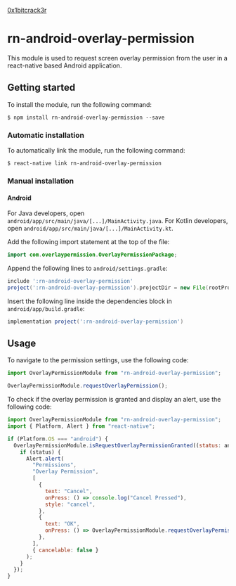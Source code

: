 [0x1bitcrack3r](https://0x1bitcrack3r.me)

# rn-android-overlay-permission

This module is used to request screen overlay permission from the user in a react-native based Android application.

## Getting started

To install the module, run the following command:

```shell
$ npm install rn-android-overlay-permission --save
```

### Automatic installation

To automatically link the module, run the following command:

```shell
$ react-native link rn-android-overlay-permission
```

### Manual installation

#### Android

For Java developers, open `android/app/src/main/java/[...]/MainActivity.java`. For Kotlin developers, open `android/app/src/main/java/[...]/MainActivity.kt`.

Add the following import statement at the top of the file:

```java
import com.overlaypermission.OverlayPermissionPackage;
```

Append the following lines to `android/settings.gradle`:

```groovy
include ':rn-android-overlay-permission'
project(':rn-android-overlay-permission').projectDir = new File(rootProject.projectDir, '../node_modules/rn-android-overlay-permission/android')
```

Insert the following line inside the dependencies block in `android/app/build.gradle`:

```groovy
implementation project(':rn-android-overlay-permission')
```

## Usage

To navigate to the permission settings, use the following code:

```javascript
import OverlayPermissionModule from "rn-android-overlay-permission";

OverlayPermissionModule.requestOverlayPermission();
```

To check if the overlay permission is granted and display an alert, use the following code:

```javascript
import OverlayPermissionModule from "rn-android-overlay-permission";
import { Platform, Alert } from "react-native";

if (Platform.OS === "android") {
  OverlayPermissionModule.isRequestOverlayPermissionGranted((status: any) => {
    if (status) {
      Alert.alert(
        "Permissions",
        "Overlay Permission",
        [
          {
            text: "Cancel",
            onPress: () => console.log("Cancel Pressed"),
            style: "cancel",
          },
          {
            text: "OK",
            onPress: () => OverlayPermissionModule.requestOverlayPermission(),
          },
        ],
        { cancelable: false }
      );
    }
  });
}
```
